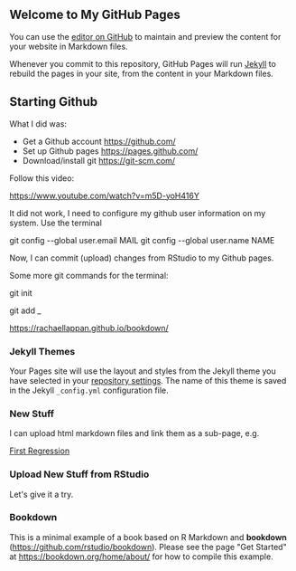 
## Welcome to My GitHub Pages

You can use the [editor on GitHub](https://github.com/MarcoKuehne/marcokuehne.github.io/edit/main/README.md) to maintain and preview the content for your website in Markdown files.

Whenever you commit to this repository, GitHub Pages will run [Jekyll](https://jekyllrb.com/) to rebuild the pages in your site, from the content in your Markdown files.

## Starting Github

What I did was: 

- Get a Github account <https://github.com/>
- Set up Github pages <https://pages.github.com/>
- Download/install git <https://git-scm.com/>

Follow this video:

<https://www.youtube.com/watch?v=m5D-yoH416Y>

It did not work, I need to configure my github user information on my system. Use the terminal 

git config --global user.email MAIL 
git config --global user.name NAME  

Now, I can commit (upload) changes from RStudio to my Github pages.

Some more git commands for the terminal:

git init

git add _

<https://rachaellappan.github.io/bookdown/>



### Jekyll Themes

Your Pages site will use the layout and styles from the Jekyll theme you have selected in your [repository settings](https://github.com/MarcoKuehne/marcokuehne.github.io/settings/pages). The name of this theme is saved in the Jekyll `_config.yml` configuration file.

### New Stuff

I can upload html markdown files and link them as a sub-page, e.g.

[First Regression](https://marcokuehne.github.io/FirstRegression.html)

### Upload New Stuff from RStudio 

Let's give it a try. 

### Bookdown

This is a minimal example of a book based on R Markdown and **bookdown** (https://github.com/rstudio/bookdown). Please see the page "Get Started" at https://bookdown.org/home/about/ for how to compile this example.


